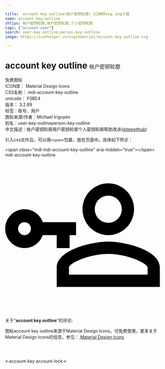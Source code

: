 ```yaml
---

title:  account key outline(帐户密钥轮廓) ICON转svg、png下载
name: account-key-outline
zhTips: 帐户密钥轮廓,用户密钥轮廓,个人密钥轮廓
tags: ["account-user"]
search: user-key-outline,person-key-outline
image: https://iconhelper.cn/svg/material/account-key-outline.svg

---
```


# account key outline  <small style="font-size: 60%;font-weight: 100">帐户密钥轮廓</small>


<div class="detail-page">
<p>
<span><span class="badge-success badge">免费图标</span> </span>
<br/>
<span>
ICON库：
<span class="badge-secondary badge">Material Design Icons</span> 
</span>
<br/>
<span>
CSS名称：
<span class="badge-secondary badge">mdi-account-key-outline</span> 
</span>
<br/>
<span>
unicode：
<span class="badge-secondary badge">F0BE4</span> 
<copy-btn content='F0BE4' btn-title=""></copy-btn>
<copy-btn :content='String.fromCodePoint(parseInt("F0BE4", 16))' btn-title="复制U"></copy-btn>
</span>
<br/>
<span>
版本：
<span class="badge-secondary badge">3.2.89</span> 
</span><br/><span>标签：<span class="badge-light badge"><router-link to="/tags/account-user.html">账号、用户</router-link></span></span>
<br/>
<span>图标来源/作者：<span class="badge-light badge">Michael Irigoyen</span></span> 
<br/>
<span>别名：<span class="badge-light badge">user-key-outline</span><span class="badge-light badge">person-key-outline</span></span><br/><span class="zh-detail">中文描述：<span class="badge-primary badge">帐户密钥轮廓</span><span class="badge-primary badge">用户密钥轮廓</span><span class="badge-primary badge">个人密钥轮廓</span><span class="help-link"><span>帮助改进</span>(<a href="https://gitee.com/liuwave/icon-helper/edit/master/json/material/account-key-outline.json" target="_blank" rel="noopener noreferrer">gitee</a><a href="https://github.com/liuwave/icon-helper/edit/master/json/material/account-key-outline.json" target="_blank" rel="noopener noreferrer">github</a></span>)</span><br/>
</p>
</div>
<div class="alert alert-dark">
  <i class="mdi mdi-account-key-outline mdi-48px"></i>
  <i class="mdi mdi-account-key-outline mdi-36px"></i>
  <i class="mdi mdi-account-key-outline mdi-24px"></i>
  <i class="mdi mdi-account-key-outline mdi-18px"></i>
</div>
<div>
  <p>引入css文件后，可以用<code>&lt;span&gt;</code>包裹，放在页面中。具体如下所示：    
  </p>
  <div class="alert alert-primary" style="font-size: 14px">
    &lt;span class="mdi mdi-account-key-outline" aria-hidden="true"&gt;&lt;/span&gt;
    <copy-btn content='<span class="mdi mdi-account-key-outline" aria-hidden="true"></span>'></copy-btn>
  </div>
  <div class="alert alert-secondary">
    <i class="mdi mdi-account-key-outline"
    style="font-size: 24px"
    aria-hidden="true"></i> mdi-account-key-outline
    <copy-btn content="mdi-account-key-outline" btn-title="复制图标名称"></copy-btn>
  </div>
</div>
<div id="svg" class="svg-wrap">
<svg xmlns="http://www.w3.org/2000/svg" viewBox="0 0 24 24"><path d="M5.83,10C5.42,8.83 4.31,8 3,8A3,3 0 0,0 0,11A3,3 0 0,0 3,14C4.31,14 5.42,13.17 5.83,12H8V14H10V12H11V10H5.83M3,12A1,1 0 0,1 2,11A1,1 0 0,1 3,10A1,1 0 0,1 4,11A1,1 0 0,1 3,12M16,4A4,4 0 0,0 12,8A4,4 0 0,0 16,12A4,4 0 0,0 20,8A4,4 0 0,0 16,4M16,10.1A2.1,2.1 0 0,1 13.9,8A2.1,2.1 0 0,1 16,5.9C17.16,5.9 18.1,6.84 18.1,8C18.1,9.16 17.16,10.1 16,10.1M16,13C13.33,13 8,14.33 8,17V20H24V17C24,14.33 18.67,13 16,13M22.1,18.1H9.9V17C9.9,16.36 13,14.9 16,14.9C18.97,14.9 22.1,16.36 22.1,17V18.1Z" /></svg>
</div>
<detail full-name='mdi-account-key-outline'></detail>
<div class="icon-detail__container">
<p>关于“<b>account key outline</b>”的评论:</p>
</div>
<Vssue title="关于“account key outline”的评论" />    
<div><p>图标account key outline来源于Material Design Icons，可免费使用，更多关于 Material Design Icons的信息，参见：<a target="_blank" href="https://iconhelper.cn/material.html"> Material Design Icons</a>
</p></div>

<div style="padding:2rem 0 " class="page-nav"><p class="inner"><span class="prev">←<router-link to="/icon/account-key.html">account-key</router-link></span> <span class="next"><router-link to="/icon/account-lock.html">account-lock</router-link>→</span></p></div>

